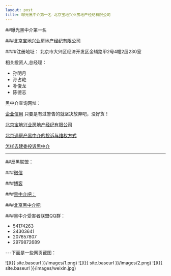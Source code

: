 ```yaml
---
layout: post
title: 曝光黑中介第一名-北京宝地兴业房地产经纪有限公司
---
```




##曝光黑中介第一名

###[北京宝地兴业房地产经纪有限公司](../北京宝地兴业房地产经纪有限公司.pdf)

####注册地址：
北京市大兴区经济开发区金辅路甲2号4幢2层230室

相关投资人,总经理：
- 孙明月
- 孙占艳
- 朴俊龙
- 陈德志


黑中介查询网址：

[企业信用](http://qyxy.baic.gov.cn/)
 只要是有过警告的就坚决放弃吧，没好货！

[北京宝地兴业房地产经纪有限公司](http://qyxy.baic.gov.cn/xycx/queryCreditAction!qyxq_view.dhtml?reg_bus_ent_id=20e38b8c3e7951a8013e7d7eedfd2aec&credit_ticket=288D2FE57D2A7DB4FC4B8DC94E05C6F9)
 
 [北京遇房产黑中介的投诉与维权方式](http://bbs.tianya.cn/post-5097-7106-1.shtml)

 [怎样去建委投诉黑中介](http://blog.sina.com.cn/s/blog_617c30300100edof.html)
 
----
##反黑联盟：

###[微信](http://www.douban.com/photos/album/119829946/)

###[博客](http://blog.sina.com.cn/s/blog_83251f760100u2m9.html)

###[黑中介吧：](http://tieba.baidu.com/f?kw=%BA%DA%D6%D0%BD%E9)

###[北京黑中介吧](http://tieba.baidu.com/f?kw=%E5%8C%97%E4%BA%AC%E9%BB%91%E4%B8%AD%E4%BB%8B&ie=utf-8)

###黑中介受害者联盟QQ群：

 * 54174263
 * 34303641
 * 207657807
 * 2979872689


 ---下面是一些网页截图：

 ![]({{ site.baseurl }}/images/1.png)
 ![]({{ site.baseurl }}/images/2.png)
 ![]({{ site.baseurl }}/images/weixin.jpg)
 

